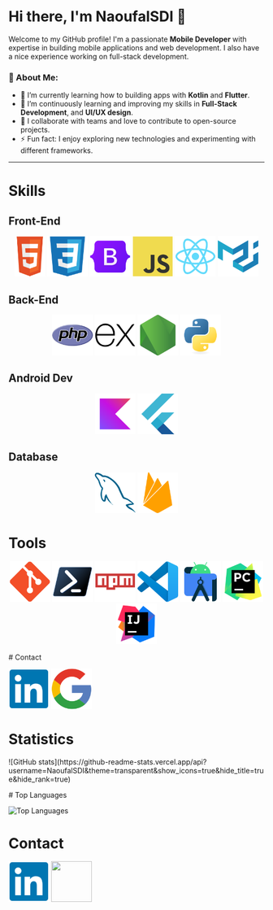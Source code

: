 # Hi there, I'm NaoufalSDI 👋

Welcome to my GitHub profile! I'm a passionate **Mobile Developer** with expertise in building mobile applications and web development. I also have a nice experience working on full-stack development.

### 🚀 About Me:
- 🔭 I’m currently learning how to building apps with **Kotlin** and **Flutter**.
- 🌱 I’m continuously learning and improving my skills in **Full-Stack Development**, and **UI/UX design**.
- 👯 I collaborate with teams and love to contribute to open-source projects.
- ⚡ Fun fact: I enjoy exploring new technologies and experimenting with different frameworks.

---

# Skills

## Front-End
<p align="center">
<img src="https://raw.githubusercontent.com/devicons/devicon/master/icons/html5/html5-original.svg" width="60" height="80"/>
<img src="https://raw.githubusercontent.com/devicons/devicon/master/icons/css3/css3-original.svg" width="80" height="80"/>
<img src="https://raw.githubusercontent.com/devicons/devicon/master/icons/bootstrap/bootstrap-original.svg" width="80" height="80"/>
<img src="https://raw.githubusercontent.com/devicons/devicon/master/icons/javascript/javascript-original.svg" width="80" height="80"/>
<img src="https://raw.githubusercontent.com/devicons/devicon/master/icons/react/react-original.svg" width="80" height="80"/>
<img src="https://raw.githubusercontent.com/devicons/devicon/master/icons/materialui/materialui-original.svg" width="80" height="80"/>
</p>

## Back-End
<p align="center">
<img src="https://raw.githubusercontent.com/devicons/devicon/master/icons/php/php-original.svg" width="80" height="80"/>
<img src="https://raw.githubusercontent.com/devicons/devicon/master/icons/express/express-original.svg" width="80" height="80"/>
<img src="https://raw.githubusercontent.com/devicons/devicon/master/icons/nodejs/nodejs-original.svg" width="80" height="80"/>
<img src="https://raw.githubusercontent.com/devicons/devicon/master/icons/python/python-original.svg" width="80" height="80"/>
</p>

## Android Dev
<p align="center">
<img src="https://raw.githubusercontent.com/devicons/devicon/master/icons/kotlin/kotlin-original.svg" width="80" height="80"/>
<img src="https://raw.githubusercontent.com/devicons/devicon/master/icons/flutter/flutter-original.svg" width="80" height="80"/>
</p>

## Database
<p align="center">
<img src="https://raw.githubusercontent.com/devicons/devicon/master/icons/mysql/mysql-original.svg" width="80" height="80"/>
<img src="https://raw.githubusercontent.com/devicons/devicon/master/icons/firebase/firebase-plain.svg" width="80" height="80"/>
</p>

# Tools
<p align="center">
<img src="https://raw.githubusercontent.com/devicons/devicon/master/icons/git/git-original.svg" width="80" height="80"/>
<img src="https://raw.githubusercontent.com/devicons/devicon/master/icons/powershell/powershell-original.svg" width="80" height="80"/>
<img src="https://raw.githubusercontent.com/devicons/devicon/master/icons/npm/npm-original-wordmark.svg" width="80" height="80"/>
<img src="https://raw.githubusercontent.com/devicons/devicon/master/icons/vscode/vscode-original.svg" width="80" height="80"/>
<img src="https://raw.githubusercontent.com/devicons/devicon/master/icons/androidstudio/androidstudio-original.svg" width="80" height="80"/>
<img src="https://raw.githubusercontent.com/devicons/devicon/master/icons/pycharm/pycharm-original.svg" width="80" height="80"/>
<img src="https://raw.githubusercontent.com/devicons/devicon/master/icons/intellij/intellij-original.svg" width="80" height="80"/>
</p>
# Contact
<p>
<a href="https://linkedin.com/in/NaoufalSDI"><img src="https://raw.githubusercontent.com/devicons/devicon/master/icons/linkedin/linkedin-original.svg" width="80" height="80"/></a>
<a href="mailto:souadi.naoufl@gmail.com"><img src="https://raw.githubusercontent.com/devicons/devicon/master/icons/google/google-original.svg" width="80" height="80"/></a>
</p>

# Statistics
<p backgroundr="#161616">
![GitHub stats](https://github-readme-stats.vercel.app/api?username=NaoufalSDI&theme=transparent&show_icons=true&hide_title=true&hide_rank=true)
</p>
# Top Languages

![Top Languages](https://github-readme-stats.vercel.app/api/top-langs/?username=NaoufalSDI&layout=compact&theme=transparent&hide_title=true)

# Contact
<p align="left">
<a href="https://linkedin.com/in/your-linkedin" target="blank"><img src="https://raw.githubusercontent.com/devicons/devicon/master/icons/linkedin/linkedin-original.svg" width="80" height="80"/></a>
<a href="mailto:your.email@gmail.com"><img src="https://raw.githubusercontent.com/microsoft/vscode-codicons/main/src/icons/mail.svg" width="80" height="80"/></a>
</p>

